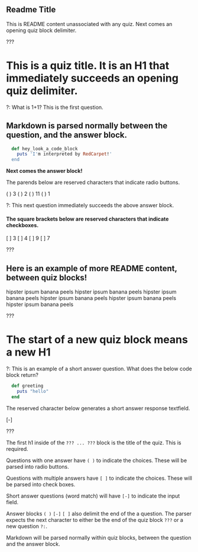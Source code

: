 ## Readme Title

This is README content unassociated with any quiz.  Next comes an opening quiz block delimiter.

???

# This is a quiz title.  It is an H1 that immediately succeeds an opening quiz delimiter.

?: What is 1+1?  This is the first question.

## Markdown is parsed normally between the question, and the answer block.

```ruby
  def hey_look_a_code_block
    puts 'I'm interpreted by RedCarpet!'
  end
```

__Next comes the answer block!__

The parends below are reserved characters that indicate radio buttons.

( ) 3
( ) 2
( ) 11
( ) 1

?: This next question immediately succeeds the above answer block.

#### The square brackets below are reserved characters that indicate checkboxes.

[ ] 3
[ ] 4
[ ] 9
[ ] 7

???

## Here is an example of more README content, between quiz blocks!

hipster ipsum banana peels hipster ipsum banana peels
hipster ipsum banana peels hipster ipsum banana peels
hipster ipsum banana peels hipster ipsum banana peels

???

# The start of a new quiz block means a new H1

?: This is an example of a short answer question.  What does the below code block return?

```ruby
  def greeting
    puts "hello"
  end
```
The reserved character below generates a short answer response textfield.

[-]

???

The first h1 inside of the `??? ... ???` block is the title of the quiz. This is required.

Questions with one answer have `( )` to indicate the choices. These will be parsed into radio buttons.

Questions with multiple answers have `[ ]` to indicate the choices. These will be parsed into check boxes.

Short answer questions (word match) will have `[-]` to indicate the input field.

Answer blocks `( )` `[-]` `[ ]` also delimit the end of the a question.  The parser expects the next character to either be the end of the quiz block `???` or a new question `?:`.

Markdown will be parsed normally within quiz blocks, between the question and the answer block.
